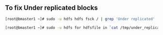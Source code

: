 ## To fix Under replicated blocks 

```sh
[root@bmaster1 ~]# sudo -u hdfs hdfs fsck / | grep 'Under replicated' | awk -F':' '{print $1}' >> /tmp/under_replicated_files
```

```sh
[root@bmaster1 ~]# sudo -u hdfs for hdfsfile in `cat /tmp/under_replicated_files`; do echo "Fixing $hdfsfile :" ;  hadoop fs -setrep 3 $hdfsfile; done
```
